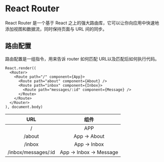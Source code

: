 # React Router
React Router 是一个基于 React 之上的强大路由库，它可以让你向应用中快速地添加视图和数据流，同时保持页面与 URL 间的同步。
## 路由配置
路由配置是一组指令，用来告诉 router 如何匹配 URL以及匹配后如何执行代码。

	React.render((
	  <Router>
	    <Route path="/" component={App}>
	      <Route path="about" component={About} />
	      <Route path="inbox" component={Inbox}>
	        <Route path="messages/:id" component={Message} />
	      </Route>
	    </Route>
	  </Router>
	), document.body)

|         URL         |          组件           |
| :-----------------: | :---------------------: |
|          /          |           APP           |
|       /about        |      App -> About       |
|       /inbox        |      App -> Inbox       |
| /inbox/messages/:id | App -> Inbox -> Message |

